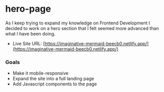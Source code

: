 # hero-page

As I keep trying to expand my knowledge on Frontend Development I decided to work on a hero section that I felt seemed more advanced than what I have been doing.

- Live Site URL: [https://imaginative-mermaid-beecb0.netlify.app/](https://imaginative-mermaid-beecb0.netlify.app/)

### Goals
- Make it mobile-responsive
- Expand the site into a full landing page
- Add Javascript components to the page
